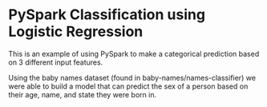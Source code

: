 # PySpark Classification using Logistic Regression

This is an example of using PySpark to make a categorical prediction based on 3 different input features.

Using the baby names dataset (found in baby-names/names-classifier) we were able to build a model that can predict the sex of a person based on their age, name, and state they were born in.

